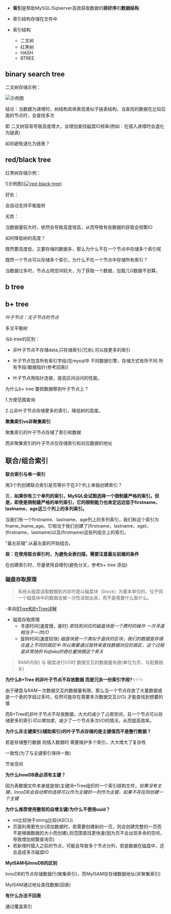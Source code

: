 
- **索引**是帮助MySQL/Sqlserver高效获取数据的**排好序**的**数据结构**

- 索引结构存储在文件中

- 索引结构
	- 二叉树
	- 红黑树
	- HASH
	- BTREE



## binary search tree ##

二叉树存储示例：

![示例图](https://i.ibb.co/wQKzW02/binary-search-tree.png)

结论：当数据为递增时，树结构具体表现类似于链表结构，当查找的数据在比较后面的节点时，会查找多次 

即 二叉树容易导致高度增大，会增加查找磁盘IO频率(例如：在插入递增时会退化为链表)

如何避免退化为链表？

## red/black tree ##

红黑树存储示例：

![示例图](<a href="https://imgbb.com/"><img src="https://i.ibb.co/RpwfDK9/red-black-tree.png" alt="red-black-tree" border="0"></a>)

好处：

  会自动支持平衡旋转

劣势：

  当数据量较大时，依然会导致高度很高，从而导致有些数据的获取会频繁IO

如何降低树的高度？

 既然要高度低，又要存储的数据多，那么为什么不在一个节点中存储多个索引呢

既然一个节点可以存储多个索引，为什么不在一个节点中存储所有索引？

 当数据过多时，节点占用空间较大，为了获取一个数据，加载几G数据不划算。

## b tree ##


## b+ tree ##

*叶子节点：无子节点的节点*

多叉平衡树

与b tree的区别：
 
- 非叶子节点不存储data,只存储索引(冗余),可以放更多的索引

- 叶子节点包含所有索引字段(在mysql中 不同数据引擎，存储方式有所不同 所有字段/数据指针(参考回表))

- 叶子节点用指针连接，提高区间访问的性能。

为什么b+ tree 要把数据移到叶子节点上？

  1.方便范围查询

  2.让非叶子节点存储更多的索引，降低树的高度。

**聚集索引vs非聚集索引**

聚集索引的叶子节点存储了索引和数据

而非聚集索引的叶子节点仅存储索引和对应数据的地址

## 联合/组合索引 ##

**联合索引与单一索引**

用3个列创建联合索引是否等价于在3个列上单独创建索引？

  否，**如果你有三个单列的索引，MySQL会试图选择一个限制最严格的索引。但是，即使是限制最严格的单列索引，它的限制能力也肯定远远低于firstname、lastname、age这三个列上的多列索引。**

当我们有一个firstname、lastname、age列上的多列索引，我们称这个索引为fname_lname_age。它相当于我们创建了(firstname，lastname，age)、(firstname，lastname)以及(firstname)这些列组合上的索引。

"最左前缀":从最左面的开始组合。	

**故：在使用联合索引时，为避免全表扫描，需要注意最左前缀的条件**

在创建索引时，尽量使用自增列(避免分叉，参考b+ tree 添加)

### 磁盘存取原理 ###


> 系统从磁盘读取数据到内存时是以磁盘块（block）为基本单位的，位于同一个磁盘块中的数据会被一次性读取出来，而不是需要什么取什么。

-来自[BTree和B+Tree详解](https://www.cnblogs.com/vianzhang/p/7922426.html)

- 磁盘存取原理
	- 寻道时间(速度慢，废时) *即找到对应的磁盘块是一个费时的操作* *一次寻道相当于一次I/O*
	- 旋转时间(速度较快) *磁盘块是一个类似于盘状的区块，我们的数据是存储在盘上不同的扇区中 所以需要通过旋转来查找数据对应的扇区，这个过程是非常快的* *Kafaka的吞吐量快跟这个有关*



> RAM(内存) 与 硬盘进行I/O时 数据交互的数据量有限(单位为页，与配置相关)

 **为什么B+Tree 的非叶子节点不存放数据 而是冗余一份索引字段?**✨✨✨
	
  由于硬盘与RAM一次数据交互的数据量有限，那么当一个节点存放了大量数据或是一个表的字段过多时，任然可能存在需要多次数据交互(I/O) 才能查找到想要的值

  而B+Tree的非叶子节点不存放数据，大大的减少了占用空间，且一个节点可以存储更多的索引*可以增加度*，减少了一个节点多次I/O的情况，从而提高效率。

 **为什么非主键索引(辅助索引)的叶子节点存储的是主键值而不是整行数据？**

  若是存储整行数据 则插入数据时 需要维护多个索引，大大增大了复杂性

  一致性(为了与主键索引保持一致)

  节省空间
  
 **为什么InnoDB表必须有主键？**

  因为表数据文件本身就是按(主键)B+Tree组织的一个索引结构文件，*如果没有主键，InnoDB会自动帮你选择可以作为主键的一列作为主键，如果不存在则创建一个主键*

 **为什么推荐使用整型的自增主键/为什么不使用uuid？**
  
- int比较快于string比较(ASCLI)
- 页面利用更充分(添加数据时，若需要创建新的一页，则会创建完整的一页而不是根据数据的大小而创建),则范围查找更快速(因为页不会出现多余的空间，导致增加频繁查询页)
- 若新增时插入之前的节点，可能会导致多个节点分列，若是数据在磁盘中，还会造成多次磁盘IO

 **MyISAM与InnoDB的区别**
 
  InnoDB的节点存储数据行(聚集索引)，而MyISAM仅存储数据地址(非聚集索引)

  MyISAM通过地址查找数据(回表)

 **有什么办法不回表**

  通过覆盖索引